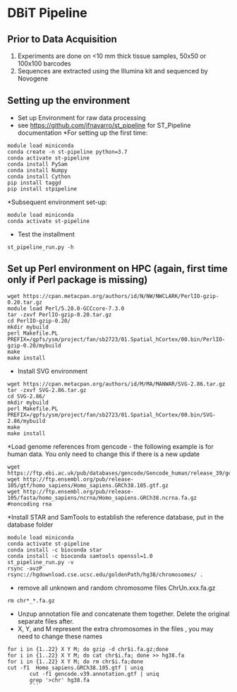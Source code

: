 # DBiT Pipeline 

## Prior to Data Acquisition
1. Experiments are done on <10 mm thick tissue samples, 50x50 or 100x100 barcodes 
2. Sequences are extracted using the Illumina kit and sequenced by Novogene
## Setting up the environment 
* Set up Environment for raw data processing
* see https://github.com/jfnavarro/st_pipeline for ST_Pipeline documentation
*For setting up the first time: 
```
module load miniconda
conda create -n st-pipeline python=3.7
conda activate st-pipeline
conda install PySam
conda install Numpy
conda install Cython
pip install taggd 
pip install stpipeline
```
*Subsequent environment set-up:
```
module load miniconda
conda activate st-pipeline
```
* Test the installment
```
st_pipeline_run.py -h
```
## Set up Perl environment on HPC (again, first time only if Perl package is missing)
```
wget https://cpan.metacpan.org/authors/id/N/NW/NWCLARK/PerlIO-gzip-0.20.tar.gz
module load Perl/5.28.0-GCCcore-7.3.0
tar -zxvf PerlIO-gzip-0.20.tar.gz 
cd PerlIO-gzip-0.20/
mkdir mybuild
perl Makefile.PL PREFIX=/gpfs/ysm/project/fan/sb2723/01.Spatial_hCortex/00.bin/PerlIO-gzip-0.20/mybuild
make
make install
```
* Install SVG environment
```
wget https://cpan.metacpan.org/authors/id/M/MA/MANWAR/SVG-2.86.tar.gz
tar -zxvf SVG-2.86.tar.gz 
cd SVG-2.86/
mkdir mybuild
perl Makefile.PL PREFIX=/gpfs/ysm/project/fan/sb2723/01.Spatial_hCortex/00.bin/SVG-2.86/mybuild
make
make install
```
*Load genome references from gencode - the following example is for human data. You only need to change this if there is a new update
```
wget https://ftp.ebi.ac.uk/pub/databases/gencode/Gencode_human/release_39/gencode.v39.annotation.gtf.gz
wget http://ftp.ensembl.org/pub/release-105/gtf/homo_sapiens/Homo_sapiens.GRCh38.105.gtf.gz
wget http://ftp.ensembl.org/pub/release-105/fasta/homo_sapiens/ncrna/Homo_sapiens.GRCh38.ncrna.fa.gz #noncoding rna
```
*Install STAR and SamTools to establish the reference database, put in the database folder 
```
module load miniconda
conda activate st-pipeline
conda install -c bioconda star
conda install -c bioconda samtools openssl=1.0
st_pipeline_run.py -v
rsync -avzP rsync://hgdownload.cse.ucsc.edu/goldenPath/hg38/chromosomes/ .
```
* remove all unknown and random chromosome files ChrUn.xxx.fa.gz
```   
rm chr*_*.fa.gz
```
* Unzup annotation file and concatenate them together. Delete the original separate files after.    
* X, Y, and M represent the extra chromosomes in the files , you may need to change these names 
```
for i in {1..22} X Y M; do gzip -d chr$i.fa.gz;done
for i in {1..22} X Y M; do cat chr$i.fa; done >> hg38.fa
for i in {1..22} X Y M; do rm chr$i.fa;done
cut -f1  Homo_sapiens.GRCh38.105.gtf | uniq
       cut -f1 gencode.v39.annotation.gtf | uniq
       grep '>chr' hg38.fa
       ```


